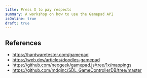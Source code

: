```yaml
---
title: Press X to pay respects
summary: A workshop on how to use the Gamepad API
isOnline: true
draft: true
---
```


## References

- https://hardwaretester.com/gamepad
- https://web.dev/articles/doodles-gamepad
- https://github.com/neogeek/gamepad.js/tree/1x/mappings
- https://github.com/mdqinc/SDL_GameControllerDB/tree/master
